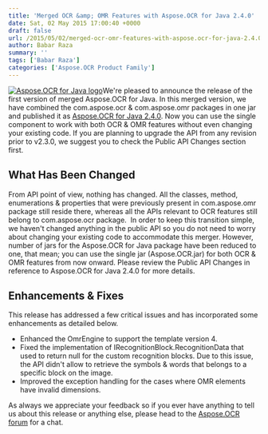 ```yaml
---
title: 'Merged OCR &amp; OMR Features with Aspose.OCR for Java 2.4.0'
date: Sat, 02 May 2015 17:00:40 +0000
draft: false
url: /2015/05/02/merged-ocr-omr-features-with-aspose.ocr-for-java-2.4.0/
author: Babar Raza
summary: ''
tags: ['Babar Raza']
categories: ['Aspose.OCR Product Family']
---
```


[![Aspose.OCR for Java logo][1]](http://www.aspose.com/java/ocr-component.aspx "Aspose.OCR for Java Overview")We're pleased to announce the release of the first version of merged Aspose.OCR for Java. In this merged version, we have combined the com.aspose.ocr & com.aspose.omr packages in one jar and published it as [Aspose.OCR for Java 2.4.0][2]. Now you can use the single component to work with both OCR & OMR features without even changing your existing code. If you are planning to upgrade the API from any revision prior to v2.3.0, we suggest you to check the Public API Changes section first.

## What Has Been Changed

From API point of view, nothing has changed. All the classes, method, enumerations & properties that were previously present in com.aspose.omr package still reside there, whereas all the APIs relevant to OCR features still belong to com.aspose.ocr package.  In order to keep this transition simple, we haven't changed anything in the public API so you do not need to worry about changing your existing code to accommodate this merger. However, number of jars for the Aspose.OCR for Java package have been reduced to one, that mean; you can use the single jar (Aspose.OCR.jar) for both OCR & OMR features from now onward. Please review the Public API Changes in reference to Aspose.OCR for Java 2.4.0 for more details.

## Enhancements & Fixes

This release has addressed a few critical issues and has incorporated some enhancements as detailed below.

*   Enhanced the OmrEngine to support the template version 4.
*   Fixed the implementation of IRecognitionBlock.RecognitionData that used to return null for the custom recognition blocks. Due to this issue, the API didn't allow to retrieve the symbols & words that belongs to a specific block on the image.
*   Improved the exception handling for the cases where OMR elements have invalid dimensions.

As always we appreciate your feedback so if you ever have anything to tell us about this release or anything else, please head to the [Aspose.OCR forum][3] for a chat.




[1]: https://blog.aspose.com/wp-content/uploads/sites/2/2013/07/aspose-OCR-for-Java_100.png "Aspose.OCR for Java"
[2]: http://www.aspose.com/community/files/72/java-components/aspose.ocr-for-java/entry625131.aspx "Download Aspose.OCR for Java 2.4.0"
[3]: http://www.aspose.com/community/forums/aspose.ocr-product-family/493/showforum.aspx




